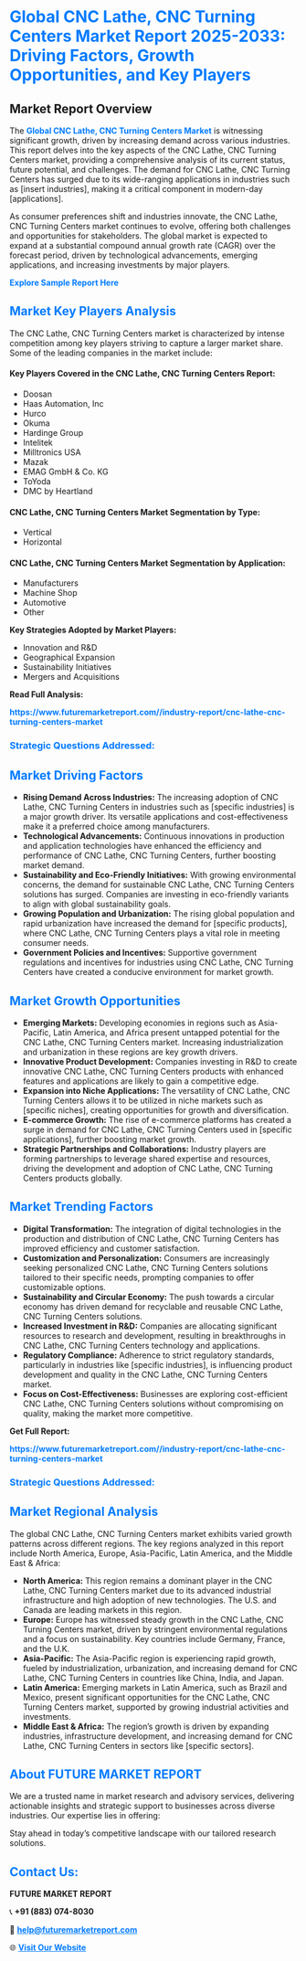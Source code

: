 <h1 style="color: #007BFF;">Global CNC Lathe, CNC Turning Centers Market Report 2025-2033: Driving Factors, Growth Opportunities, and Key Players</h1>

<section id="overview">
<h2>Market Report Overview</h2>
<p>The <a href="https://www.futuremarketreport.com//industry-report/cnc-lathe-cnc-turning-centers-market" style="color: #007BFF; text-decoration: none;"><strong>Global CNC Lathe, CNC Turning Centers Market</strong></a> is witnessing significant growth, driven by increasing demand across various industries. This report delves into the key aspects of the CNC Lathe, CNC Turning Centers market, providing a comprehensive analysis of its current status, future potential, and challenges. The demand for CNC Lathe, CNC Turning Centers has surged due to its wide-ranging applications in industries such as [insert industries], making it a critical component in modern-day [applications].</p>
<p>As consumer preferences shift and industries innovate, the CNC Lathe, CNC Turning Centers market continues to evolve, offering both challenges and opportunities for stakeholders. The global market is expected to expand at a substantial compound annual growth rate (CAGR) over the forecast period, driven by technological advancements, emerging applications, and increasing investments by major players.</p>
</section>

<section id="overview">
<p><a href="https://www.futuremarketreport.com//request-sample/reportId=89545" style="color: #007BFF; text-decoration: none;"><strong>Explore Sample Report Here</strong></a></p>
</section>

<section id="key-players">
<h2 style="color: #007BFF;">Market Key Players Analysis</h2>
<p>The CNC Lathe, CNC Turning Centers market is characterized by intense competition among key players striving to capture a larger market share. Some of the leading companies in the market include:</p>
<h4>Key Players Covered in the CNC Lathe, CNC Turning Centers Report:</h4>
<ul><li>Doosan</li><li>Haas Automation, Inc</li><li>Hurco</li><li>Okuma</li><li>Hardinge Group</li><li>Intelitek</li><li>Milltronics USA</li><li>Mazak</li><li>EMAG GmbH &amp; Co. KG</li><li>ToYoda</li><li>DMC by Heartland</li></ul>
<h4>CNC Lathe, CNC Turning Centers Market Segmentation by Type:</h4>
<ul><li>Vertical</li><li>Horizontal</li></ul>

<h4>CNC Lathe, CNC Turning Centers Market Segmentation by Application:</h4>
<ul><li>Manufacturers</li><li>Machine Shop</li><li>Automotive</li><li>Other</li></ul>
<p><strong>Key Strategies Adopted by Market Players:</strong></p>
<ul>
<li>Innovation and R&D</li>
<li>Geographical Expansion</li>
<li>Sustainability Initiatives</li>
<li>Mergers and Acquisitions</li>
</ul>
</section>

<section>
<p><strong>Read Full Analysis: </strong></p><a href="https://www.futuremarketreport.com//industry-report/cnc-lathe-cnc-turning-centers-market" style="color: #007BFF; text-decoration: none;"><strong>https://www.futuremarketreport.com//industry-report/cnc-lathe-cnc-turning-centers-market</strong></a>
<h3 style="color: #007BFF;">Strategic Questions Addressed:</h3>
</section>

<section id="driving-factors">
<h2 style="color: #007BFF;">Market Driving Factors</h2>
<ul>
<li><strong>Rising Demand Across Industries:</strong> The increasing adoption of CNC Lathe, CNC Turning Centers in industries such as [specific industries] is a major growth driver. Its versatile applications and cost-effectiveness make it a preferred choice among manufacturers.</li>
<li><strong>Technological Advancements:</strong> Continuous innovations in production and application technologies have enhanced the efficiency and performance of CNC Lathe, CNC Turning Centers, further boosting market demand.</li>
<li><strong>Sustainability and Eco-Friendly Initiatives:</strong> With growing environmental concerns, the demand for sustainable CNC Lathe, CNC Turning Centers solutions has surged. Companies are investing in eco-friendly variants to align with global sustainability goals.</li>
<li><strong>Growing Population and Urbanization:</strong> The rising global population and rapid urbanization have increased the demand for [specific products], where CNC Lathe, CNC Turning Centers plays a vital role in meeting consumer needs.</li>
<li><strong>Government Policies and Incentives:</strong> Supportive government regulations and incentives for industries using CNC Lathe, CNC Turning Centers have created a conducive environment for market growth.</li>
</ul>
</section>

<section id="growth-opportunities">
<h2 style="color: #007BFF;">Market Growth Opportunities</h2>
<ul>
<li><strong>Emerging Markets:</strong> Developing economies in regions such as Asia-Pacific, Latin America, and Africa present untapped potential for the CNC Lathe, CNC Turning Centers market. Increasing industrialization and urbanization in these regions are key growth drivers.</li>
<li><strong>Innovative Product Development:</strong> Companies investing in R&D to create innovative CNC Lathe, CNC Turning Centers products with enhanced features and applications are likely to gain a competitive edge.</li>
<li><strong>Expansion into Niche Applications:</strong> The versatility of CNC Lathe, CNC Turning Centers allows it to be utilized in niche markets such as [specific niches], creating opportunities for growth and diversification.</li>
<li><strong>E-commerce Growth:</strong> The rise of e-commerce platforms has created a surge in demand for CNC Lathe, CNC Turning Centers used in [specific applications], further boosting market growth.</li>
<li><strong>Strategic Partnerships and Collaborations:</strong> Industry players are forming partnerships to leverage shared expertise and resources, driving the development and adoption of CNC Lathe, CNC Turning Centers products globally.</li>
</ul>
</section>

<section id="trending-factors">
<h2 style="color: #007BFF;">Market Trending Factors</h2>
<ul>
<li><strong>Digital Transformation:</strong> The integration of digital technologies in the production and distribution of CNC Lathe, CNC Turning Centers has improved efficiency and customer satisfaction.</li>
<li><strong>Customization and Personalization:</strong> Consumers are increasingly seeking personalized CNC Lathe, CNC Turning Centers solutions tailored to their specific needs, prompting companies to offer customizable options.</li>
<li><strong>Sustainability and Circular Economy:</strong> The push towards a circular economy has driven demand for recyclable and reusable CNC Lathe, CNC Turning Centers solutions.</li>
<li><strong>Increased Investment in R&D:</strong> Companies are allocating significant resources to research and development, resulting in breakthroughs in CNC Lathe, CNC Turning Centers technology and applications.</li>
<li><strong>Regulatory Compliance:</strong> Adherence to strict regulatory standards, particularly in industries like [specific industries], is influencing product development and quality in the CNC Lathe, CNC Turning Centers market.</li>
<li><strong>Focus on Cost-Effectiveness:</strong> Businesses are exploring cost-efficient CNC Lathe, CNC Turning Centers solutions without compromising on quality, making the market more competitive.</li>
</ul>
</section>

<section>
<p><strong>Get Full Report: </strong></p><a href="https://www.futuremarketreport.com//industry-report/cnc-lathe-cnc-turning-centers-market" style="color: #007BFF; text-decoration: none;"><strong>https://www.futuremarketreport.com//industry-report/cnc-lathe-cnc-turning-centers-market</strong></a>
<h3 style="color: #007BFF;">Strategic Questions Addressed:</h3>
</section>


<section id="regional-analysis">
<h2 style="color: #007BFF;">Market Regional Analysis</h2>
<p>The global CNC Lathe, CNC Turning Centers market exhibits varied growth patterns across different regions. The key regions analyzed in this report include North America, Europe, Asia-Pacific, Latin America, and the Middle East & Africa:</p>
<ul>
<li><strong>North America:</strong> This region remains a dominant player in the CNC Lathe, CNC Turning Centers market due to its advanced industrial infrastructure and high adoption of new technologies. The U.S. and Canada are leading markets in this region.</li>
<li><strong>Europe:</strong> Europe has witnessed steady growth in the CNC Lathe, CNC Turning Centers market, driven by stringent environmental regulations and a focus on sustainability. Key countries include Germany, France, and the U.K.</li>
<li><strong>Asia-Pacific:</strong> The Asia-Pacific region is experiencing rapid growth, fueled by industrialization, urbanization, and increasing demand for CNC Lathe, CNC Turning Centers in countries like China, India, and Japan.</li>
<li><strong>Latin America:</strong> Emerging markets in Latin America, such as Brazil and Mexico, present significant opportunities for the CNC Lathe, CNC Turning Centers market, supported by growing industrial activities and investments.</li>
<li><strong>Middle East & Africa:</strong> The region’s growth is driven by expanding industries, infrastructure development, and increasing demand for CNC Lathe, CNC Turning Centers in sectors like [specific sectors].</li>
</ul>
</section>

<footer>
<h2 style="color: #007BFF;">About FUTURE MARKET REPORT</h2>
<p>We are a trusted name in market research and advisory services, delivering actionable insights and strategic support to businesses across diverse industries. Our expertise lies in offering:</p>

<p>Stay ahead in today’s competitive landscape with our tailored research solutions.</p>

<h2 style="color: #007BFF;">Contact Us:</h2>
<p><strong>FUTURE MARKET REPORT</strong></p>
<p>📞 <strong>+91 (883) 074-8030</strong></p>
<p>📧 <strong><a href="mailto:help@futuremarketreport.com" style="color: #007BFF;">help@futuremarketreport.com</a></strong></p>
<p>🌐 <strong><a href="https://www.futuremarketreport.com/" style="color: #007BFF;">Visit Our Website</a></strong></p>
</footer>